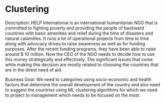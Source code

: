 # Clustering

Description: HELP International is an international humanitarian NGO that is committed to fighting poverty and providing the people of backward countries with basic amenities and relief during the time of disasters and natural calamities. It runs a lot of operational projects from time to time along with advocacy drives to raise awareness as well as for funding purposes. After the recent funding programs, they have been able to raise around $ 10 million. Now the CEO of the NGO needs to decide how to use this money strategically and effectively. The significant issues that come while making this decision are mostly related to choosing the countries that are in the direst need of aid.

Business Goal: We need to categories using socio-economic and health factors that determine the overall development of the country and also need to suggest the countries using ML clustering algorithms for which we need to project to management which needs to be focused on the most.
